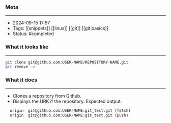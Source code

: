 ### Meta
- - -
- 2024-09-15 17:57
- Tags: [[snippets]] [[linux]] [[git]] [[git basics]]
- Status: #completed 

### What it looks like
- - -
```bash file:example.sh
git clone git@github.com:USER-NAME/REPOSITORY-NAME.git
git remove -v
```

### What it does
- - -
-  Clones a repository from Github.
- Displays the URK if the repository. Expected output:

```bash file:example.sh
  origin  git@github.com:USER-NAME:git_test.git (fetch)
  origin  git@github.com:USER-NAME:git_test.git (push)
```
